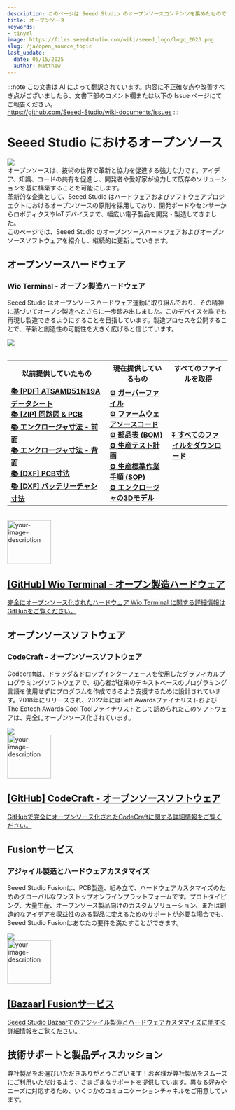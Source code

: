 ```yaml
---
description: このページは Seeed Studio のオープンソースコンテンツを集めたものです。
title: オープンソース
keywords:
- tinyml
image: https://files.seeedstudio.com/wiki/seeed_logo/logo_2023.png
slug: /ja/open_source_topic
last_update:
  date: 05/15/2025
  author: Matthew
---
```

:::note
この文書は AI によって翻訳されています。内容に不正確な点や改善すべき点がございましたら、文書下部のコメント欄または以下の Issue ページにてご報告ください。  
https://github.com/Seeed-Studio/wiki-documents/issues
:::

# Seeed Studio におけるオープンソース

<div style={{textAlign:'center'}}><img src="https://files.seeedstudio.com/wiki/open_source_topic/open_source_topic.png" style={{width:1000, height:'auto'}}/></div>

<div>オープンソースは、技術の世界で革新と協力を促進する強力な力です。アイデア、知識、コードの共有を促進し、開発者や愛好家が協力して既存のソリューションを基に構築することを可能にします。</div> 
<div>革新的な企業として、Seeed Studio はハードウェアおよびソフトウェアプロジェクトにおけるオープンソースの原則を採用しており、開発ボードやセンサーからロボティクスやIoTデバイスまで、幅広い電子製品を開発・製造してきました。</div>
<div>このページでは、Seeed Studio のオープンソースハードウェアおよびオープンソースソフトウェアを紹介し、継続的に更新していきます。</div>

## オープンソースハードウェア

### Wio Terminal - オープン製造ハードウェア

Seeed Studio はオープンソースハードウェア運動に取り組んでおり、その精神に基づいてオープン製造へとさらに一歩踏み出しました。このデバイスを誰でも再現し製造できるようにすることを目指しています。製造プロセスを公開することで、革新と創造性の可能性を大きく広げると信じています。

<div style={{textAlign:'center'}}><img src="https://files.seeedstudio.com/wiki/open_source_topic/wio_terminal_full_image.png" style={{width:1000, height:'auto'}}/></div>

<br/>

<div class="table-center">
<table align="center">
<tr>
<th>以前提供していたもの</th>
<th>現在提供しているもの</th>
<th>すべてのファイルを取得</th>
</tr>
<tr>
<td>
<div style={{textAlign: 'left'}}><a href="https://files.seeedstudio.com/wiki/Wio-Terminal/res/ATSAMD51.pdf"><strong><span> 📚 [PDF] ATSAMD51N19A データシート</span></strong></a></div>
<div style={{textAlign: 'left'}}><a href="https://files.seeedstudio.com/wiki/Wio-Terminal/res/Wio-Terminal_SCH&PCB.zip"><strong><span> 📚 [ZIP] 回路図 & PCB</span></strong></a></div>
<div style={{textAlign: 'left'}}><a href="https://files.seeedstudio.com/wiki/Wio-Terminal/res/Wio-Terminal-Main-V3.0-White-72x57x10.4mm.pdf"><strong><span> 📚 エンクロージャ寸法 - 前面</span></strong></a></div>
<div style={{textAlign: 'left'}}><a href="https://files.seeedstudio.com/wiki/Wio-Terminal/res/Wio-Terminal-Main-Back-V3.0-White-72x57x7.1mm.pdf"><strong><span> 📚 エンクロージャ寸法 - 背面</span></strong></a></div>
<div style={{textAlign: 'left'}}><a href="https://files.seeedstudio.com/wiki/Wio-Terminal/res/Wio-Terminal-PCB-V3.0.dxf"><strong><span> 📚 [DXF] PCB寸法</span></strong></a></div>
<div style={{textAlign: 'left'}}><a href="https://files.seeedstudio.com/wiki/Wio-Terminal/res/Wio-Terminal-Chassis-Battery.dxf"><strong><span> 📚 [DXF] バッテリーチャシ寸法</span></strong></a></div>
</td>
<td>
<div style={{textAlign: 'left'}}><a href="https://github.com/Seeed-Studio/OSHW-WioTerminal/tree/main/02%20Gerber%20Files"><strong><span> ⚙️ ガーバーファイル</span></strong></a></div>
<div style={{textAlign: 'left'}}><a href="https://github.com/Seeed-Studio/OSHW-WioTerminal/tree/main/03%20Firmware%20Source%20Code"><strong><span> ⚙️ ファームウェアソースコード</span></strong></a></div>
<div style={{textAlign: 'left'}}><a href="https://github.com/Seeed-Studio/OSHW-WioTerminal/tree/main/04%20Bill%20of%20Materials%20(BOM)"><strong><span> ⚙️ 部品表 (BOM)</span></strong></a></div>
<div style={{textAlign: 'left'}}><a href="https://github.com/Seeed-Studio/OSHW-WioTerminal/tree/main/05%20Production%20Testing%20Plan"><strong><span> ⚙️ 生産テスト計画</span></strong></a></div>
<div style={{textAlign: 'left'}}><a href="https://github.com/Seeed-Studio/OSHW-WioTerminal/tree/main/06%20Production%20SOP"><strong><span> ⚙️ 生産標準作業手順 (SOP)</span></strong></a></div>
<div style={{textAlign: 'left'}}><a href="https://github.com/Seeed-Studio/OSHW-WioTerminal/tree/main/07%203D%20Models%20of%20the%20Enclosure"><strong><span> ⚙️ エンクロージャの3Dモデル</span></strong></a></div>
</td>
<td>
<a class="get_one_now_item" href="https://files.seeedstudio.com/wiki/open_source_topic/OSHW-WioTerminal.zip"><strong><span>⏬ すべてのファイルをダウンロード</span></strong></a>
</td>
</tr>
</table>
</div>

<br/>

<a href="https://github.com/Seeed-Studio/OSHW-WioTerminal">
  <div className="custom-layout">
    <div className="custom-image">
     <img width="100" src="https://files.seeedstudio.com/wiki/Wio-Terminal/res/oshw-logo.svg" alt="your-image-description" />
    </div>
    <div className="custom-text">
      <h2>[GitHub] Wio Terminal - オープン製造ハードウェア</h2>
      <p>完全にオープンソース化されたハードウェア Wio Terminal に関する詳細情報はGitHubをご覧ください。</p>
    </div>
  </div>
</a>

## オープンソースソフトウェア

### CodeCraft - オープンソースソフトウェア

Codecraftは、ドラッグ＆ドロップインターフェースを使用したグラフィカルプログラミングソフトウェアで、初心者が従来のテキストベースのプログラミング言語を使用せずにプログラムを作成できるよう支援するために設計されています。2018年にリリースされ、2022年にはBett AwardsファイナリストおよびThe Edtech Awards Cool Toolファイナリストとして認められたこのソフトウェアは、完全にオープンソース化されています。

<div style={{textAlign:'center'}}><img src="https://files.seeedstudio.com/wiki/open_source_topic/codecraft.png" style={{width:1000, height:'auto'}}/></div>

<a href="https://github.com/Seeed-Studio/CodeCraft">
  <div className="custom-layout">
    <div className="custom-image">
     <img width="100" src="https://files.seeedstudio.com/wiki/open_source_topic/open_source_logo.png" alt="your-image-description" />
    </div>
    <div className="custom-text">
      <h2>[GitHub] CodeCraft - オープンソースソフトウェア</h2>
      <p>GitHubで完全にオープンソース化されたCodeCraftに関する詳細情報をご覧ください。</p>
    </div>
  </div>
</a>

## Fusionサービス

### アジャイル製造とハードウェアカスタマイズ

Seeed Studio Fusionは、PCB製造、組み立て、ハードウェアカスタマイズのためのグローバルなワンストップオンラインプラットフォームです。プロトタイピング、大量生産、オープンソース製品向けのカスタムソリューション、または創造的なアイデアを収益性のある製品に変えるためのサポートが必要な場合でも、Seeed Studio Fusionはあなたの要件を満たすことができます。

<div style={{textAlign:'center'}}><img src="https://files.seeedstudio.com/wiki/open_source_topic/fusion_service.png" style={{width:1000, height:'auto'}}/></div>

<a href="https://www.seeedstudio.com/fusion.html">
  <div className="custom-layout">
    <div className="custom-image">
     <img width="100" src="https://files.seeedstudio.com/wiki/open_source_topic/seeed_studio logo.png" alt="your-image-description" />
    </div>
    <div className="custom-text">
      <h2>[Bazaar] Fusionサービス</h2>
      <p>Seeed Studio Bazaarでのアジャイル製造とハードウェアカスタマイズに関する詳細情報をご覧ください。</p>
    </div>
  </div>
</a>

## 技術サポートと製品ディスカッション

弊社製品をお選びいただきありがとうございます！お客様が弊社製品をスムーズにご利用いただけるよう、さまざまなサポートを提供しています。異なる好みやニーズに対応するため、いくつかのコミュニケーションチャネルをご用意しています。

<div class="table-center">
  <div class="button_tech_support_container">
    <a href="https://forum.seeedstudio.com/" class="button_forum"></a> 
    <a href="https://www.seeedstudio.com/contacts" class="button_email"></a>
  </div>
  <div class="button_tech_support_container">
    <a href="https://discord.gg/eWkprNDMU7" class="button_discord"></a> 
    <a href="https://github.com/Seeed-Studio/wiki-documents/discussions/69" class="button_discussion"></a>
  </div>
</div> 